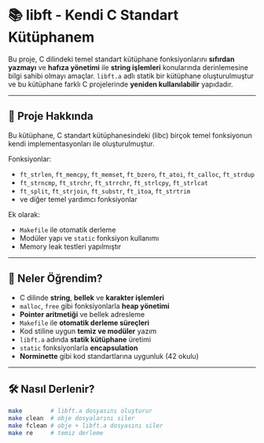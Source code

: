 # 📚 libft - Kendi C Standart Kütüphanem

Bu proje, C dilindeki temel standart kütüphane fonksiyonlarını **sıfırdan yazmayı** ve **hafıza yönetimi** ile **string işlemleri** konularında derinlemesine bilgi sahibi olmayı amaçlar. `libft.a` adlı statik bir kütüphane oluşturulmuştur ve bu kütüphane farklı C projelerinde **yeniden kullanılabilir** yapıdadır.

---

## 🚀 Proje Hakkında

Bu kütüphane, C standart kütüphanesindeki (libc) birçok temel fonksiyonun kendi implementasyonları ile oluşturulmuştur.

Fonksiyonlar:
- `ft_strlen`, `ft_memcpy`, `ft_memset`, `ft_bzero`, `ft_atoi`, `ft_calloc`, `ft_strdup`
- `ft_strncmp`, `ft_strchr`, `ft_strrchr`, `ft_strlcpy`, `ft_strlcat`
- `ft_split`, `ft_strjoin`, `ft_substr`, `ft_itoa`, `ft_strtrim`
- ve diğer temel yardımcı fonksiyonlar

Ek olarak:
- `Makefile` ile otomatik derleme
- Modüler yapı ve `static` fonksiyon kullanımı
- Memory leak testleri yapılmıştır

---

## 🧠 Neler Öğrendim?

- C dilinde **string**, **bellek** ve **karakter işlemleri**
- `malloc`, `free` gibi fonksiyonlarla **heap yönetimi**
- **Pointer aritmetiği** ve bellek adresleme
- `Makefile` ile **otomatik derleme süreçleri**
- Kod stiline uygun **temiz ve modüler** yazım
- `libft.a` adında **statik kütüphane** üretimi
- `static` fonksiyonlarla **encapsulation**
- **Norminette** gibi kod standartlarına uygunluk (42 okulu)

---

## 🛠️ Nasıl Derlenir?

```bash
make        # libft.a dosyasını oluşturur
make clean  # obje dosyalarını siler
make fclean # obje + libft.a dosyasını siler
make re     # temiz derleme
